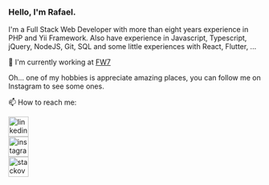 ### Hello, I'm Rafael.

I'm a Full Stack Web Developer with more than eight years experience in PHP and Yii Framework.
Also have experience in Javascript, Typescript, jQuery, NodeJS, Git, SQL and some little experiences with React, Flutter, ...

:briefcase: I'm currently working at [FW7](https://www.linkedin.com/company/fw7-solucoes "FW7")

Oh... one of my hobbies is appreciate amazing places, you can follow me on Instagram to see some ones.

📫 How to reach me:

[<img src='https://cdn.jsdelivr.net/npm/simple-icons@3.0.1/icons/linkedin.svg' alt='linkedin' height='40'>](https://www.linkedin.com/in/rafaelwithoeft/)  
[<img src='https://cdn.jsdelivr.net/npm/simple-icons@3.0.1/icons/instagram.svg' alt='instagram' height='40'>](https://www.instagram.com/rafaelwithoeft/)  
[<img src='https://cdn.jsdelivr.net/npm/simple-icons@3.0.1/icons/stackoverflow.svg' alt='stackoverflow' height='40'>](https://pt.stackoverflow.com/users/21222/rafael-withoeft)  
